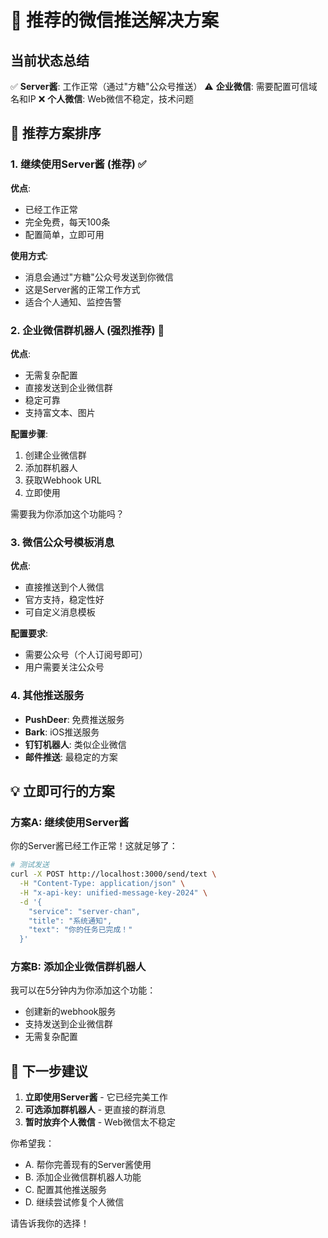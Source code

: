 # 🎯 推荐的微信推送解决方案

## 当前状态总结

✅ **Server酱**: 工作正常（通过"方糖"公众号推送）
⚠️ **企业微信**: 需要配置可信域名和IP
❌ **个人微信**: Web微信不稳定，技术问题

## 🌟 推荐方案排序

### 1. 继续使用Server酱 (推荐) ✅

**优点**:
- 已经工作正常
- 完全免费，每天100条
- 配置简单，立即可用

**使用方式**:
- 消息会通过"方糖"公众号发送到你微信
- 这是Server酱的正常工作方式
- 适合个人通知、监控告警

### 2. 企业微信群机器人 (强烈推荐) 🤖

**优点**:
- 无需复杂配置
- 直接发送到企业微信群
- 稳定可靠
- 支持富文本、图片

**配置步骤**:
1. 创建企业微信群
2. 添加群机器人
3. 获取Webhook URL
4. 立即使用

需要我为你添加这个功能吗？

### 3. 微信公众号模板消息

**优点**:
- 直接推送到个人微信
- 官方支持，稳定性好
- 可自定义消息模板

**配置要求**:
- 需要公众号（个人订阅号即可）
- 用户需要关注公众号

### 4. 其他推送服务

- **PushDeer**: 免费推送服务
- **Bark**: iOS推送服务  
- **钉钉机器人**: 类似企业微信
- **邮件推送**: 最稳定的方案

## 💡 立即可行的方案

### 方案A: 继续使用Server酱
你的Server酱已经工作正常！这就足够了：
```bash
# 测试发送
curl -X POST http://localhost:3000/send/text \
  -H "Content-Type: application/json" \
  -H "x-api-key: unified-message-key-2024" \
  -d '{
    "service": "server-chan",
    "title": "系统通知",
    "text": "你的任务已完成！"
  }'
```

### 方案B: 添加企业微信群机器人
我可以在5分钟内为你添加这个功能：
- 创建新的webhook服务
- 支持发送到企业微信群
- 无需复杂配置

## 🚀 下一步建议

1. **立即使用Server酱** - 它已经完美工作
2. **可选添加群机器人** - 更直接的群消息
3. **暂时放弃个人微信** - Web微信太不稳定

你希望我：
- A. 帮你完善现有的Server酱使用
- B. 添加企业微信群机器人功能
- C. 配置其他推送服务
- D. 继续尝试修复个人微信

请告诉我你的选择！